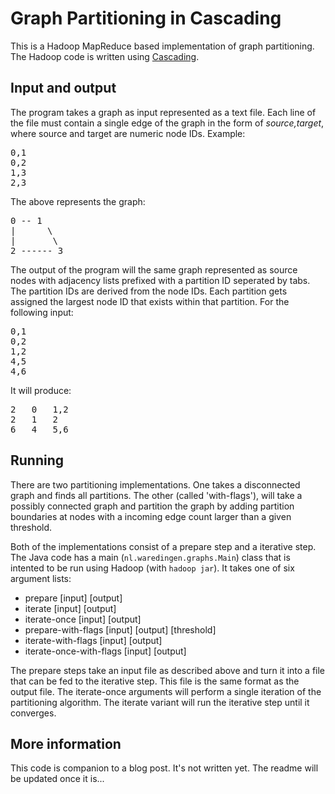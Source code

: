 # Graph Partitioning in Cascading
This is a Hadoop MapReduce based implementation of graph partitioning. The Hadoop code is written using [Cascading](http://www.cascading.org/ "Cascading").

## Input and output
The program takes a graph as input represented as a text file. Each line of the file must contain a single edge of the graph in the form of *source,target*, where source and target are numeric node IDs. Example:
<pre>
0,1
0,2
1,3
2,3
</pre>

The above represents the graph:
<pre>
0 -- 1
|      \
|       \
2 ------ 3
</pre>

The output of the program will the same graph represented as source nodes with adjacency lists prefixed with a partition ID seperated by tabs. The partition IDs are derived from the node IDs. Each partition gets assigned the largest node ID that exists within that partition. For the following input:
<pre>
0,1
0,2
1,2
4,5
4,6
</pre>

It will produce:
<pre>
2	0	1,2
2	1	2
6	4	5,6
</pre>

## Running
There are two partitioning implementations. One takes a disconnected graph and finds all partitions. The other (called 'with-flags'), will take a possibly connected graph and partition the graph by adding partition boundaries at nodes with a incoming edge count larger than a given threshold.

Both of the implementations consist of a prepare step and a iterative step. The Java code has a main (`nl.waredingen.graphs.Main`) class that is intented to be run using Hadoop (with `hadoop jar`). It takes one of six argument lists:
 * prepare \[input\] \[output\]
 * iterate \[input\] \[output\]
 * iterate-once \[input\] \[output\]
 * prepare-with-flags \[input\] \[output\] \[threshold\]
 * iterate-with-flags \[input\] \[output\]
 * iterate-once-with-flags \[input\] \[output\]

The prepare steps take an input file as described above and turn it into a file that can be fed to the iterative step. This file is the same format as the output file. The iterate-once arguments will perform a single iteration of the partitioning algorithm. The iterate variant will run the iterative step until it converges.

## More information
This code is companion to a blog post. It's not written yet. The readme will be updated once it is...
